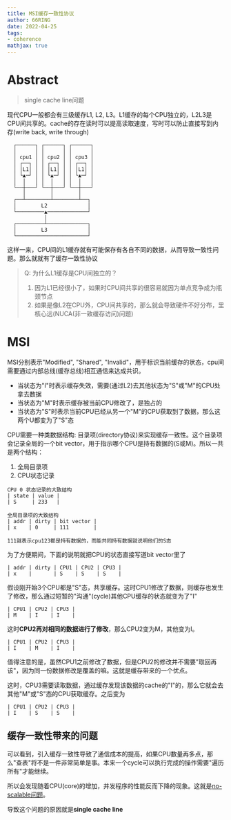 ```yaml
---
title: MSI缓存一致性协议
author: 66RING
date: 2022-04-25
tags: 
- coherence
mathjax: true
---
```


# Abstract

> single cache line问题

现代CPU一般都会有三级缓存L1, L2, L3。L1缓存的每个CPU独立的，L2L3是CPU间共享的。cache的存在读时可以提高读取速度，写时可以防止直接写到内存(write back, write through)

```
  ┌──────┐ ┌──────┐ ┌──────┐
  │      │ │      │ │      │
  │ cpu1 │ │ cpu2 │ │ cpu3 │
  │ ┌──┐ │ │ ┌──┐ │ │ ┌──┐ │
  │ │L1│ │ │ │L1│ │ │ │L1│ │
  │ └▲─┘ │ │ └▲─┘ │ │ └▲─┘ │
  │  │   │ │  │   │ │  │   │
  └──┼───┘ └──┼───┘ └──┼───┘
     │        │        │
  ┌──┴────────┴────────┴──┐
  │        L2             │
  └─────────▲─────────────┘
            │
  ┌─────────┴─────────────┐
  │        L3             │
  └───────────────────────┘
```

这样一来，CPU间的L1缓存就有可能保存有各自不同的数据，从而导致一致性问题。那么就就有了缓存一致性协议

> Q: 为什么L1缓存是CPU间独立的？
>
> 1. 因为L1已经很小了，如果时CPU间共享的很容易就因为单点竞争成为瓶颈节点
> 2. 如果是像L2在CPU外，CPU间共享的，那么就会导致硬件不好分布，里核心远(NUCA(非一致缓存访问)问题)


# MSI

MSI分别表示"Modified", "Shared", "Invalid"，用于标识当前缓存的状态，cpu间需要通过内部总线(缓存总线)相互通信来达成共识。

- 当状态为"I"时表示缓存失效，需要(通过L2)去其他状态为"S"或"M"的CPU处拿去数据
- 当状态为"M"时表示缓存被当前CPU修改了，是独占的
- 当状态为"S"时表示当前CPU已经从另一个"M"的CPU获取到了数据，那么这两个U都变为了"S"态

CPU需要一种类数据结构: 目录项(directory协议)来实现缓存一致性。这个目录项会记录全局的一个bit vector，用于指示哪个CPU是持有数据的(S或M)。所以一共是两个结构：

1. 全局目录项
2. CPU状态记录

```
CPU 0 状态记录的大致结构
| state | value |
| S     | 233   |

全局目录项的大致结构
| addr | dirty | bit vector |
| x    | 0     | 111        |

111就表示cpu123都是持有数据的，而能共同持有数据就说明他们的S态
```

为了方便期间，下面的说明就把CPU的状态直接写道bit vector里了

```
| addr | dirty | CPU1 | CPU2 | CPU3 |
| x    |       | S    | S    | S    |
```

假设刚开始3个CPU都是"S"态，共享缓存。这时CPU1修改了数据，则缓存也发生了修改，那么通过短暂的"沟通"(cycle)其他CPU缓存的状态就变为了"I"

```
| CPU1 | CPU2 | CPU3 |
| M    | I    | I    |
```

这时**CPU2再对相同的数据进行了修改**，那么CPU2变为M，其他变为I。

```
| CPU1 | CPU2 | CPU3 |
| I    | M    | I    |
```

值得注意的是，虽然CPU1之前修改了数据，但是CPU2的修改并不需要"取回再该"，因为同一份数据修改是覆盖的嘛。这就是缓存带来的一个优点。

这时，CPU3需要读取数据，通过缓存发现该数据的cache的"I"的，那么它就会去其他"M"或"S"态的CPU获取缓存。之后变为


```
| CPU1 | CPU2 | CPU3 |
| I    | S    | S    |
```

## 缓存一致性带来的问题

可以看到，引入缓存一致性导致了通信成本的提高，如果CPU数量再多点，那么"查表"将不是一件非常简单是事。本来一个cycle可以执行完成的操作需要"遍历所有"才能继续。

所以会发现随着CPU(core)的增加，并发程序的性能反而下降的现象。这就是[no-scalable问题](https://github.com/66RING/Notes/tree/master/universe/os/noscalable_lock_and_solution.md)。

导致这个问题的原因就是**single cache line**



